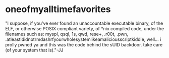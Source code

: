 # oneofmyalltimefavorites

"I suppose, if you've ever found an unaccountable executable binary, of the ELF, or otherwise POSIX compliant variety, of *nix compiled code, under the filenames such as: myspl, qsql, 1s, qwd, rese+, .r00t, .pwn, .atleastididnotrmdashrfyourwholesystemlikeamaliciousscriptkiddie, well... i prolly pwned ya and this was the code behind the sUID backdoor. take care (of your system that is)."-JJ
